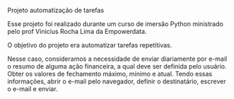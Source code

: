 Projeto automatização de tarefas


Esse projeto foi realizado durante um curso de imersão Python ministrado pelo prof Vinicius Rocha Lima da Empowerdata.

O objetivo do projeto era automatizar tarefas repetitivas.

Nesse caso, consideramos a necessidade de enviar diariamente por e-mail o resumo de alguma ação financeira, a qual deve ser definida pelo usuário. 
Obter os valores de fechamento máximo, mínimo e atual.
Tendo essas informações, abrir o e-mail pelo navegador, definir o destinatário, escrever o e-mail e enviar. 

